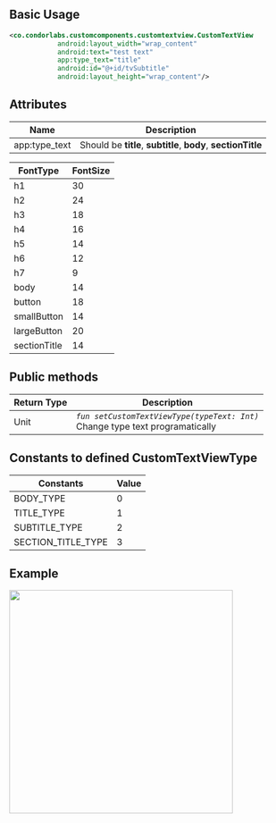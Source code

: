 
## Basic Usage

```xml
<co.condorlabs.customcomponents.customtextview.CustomTextView
            android:layout_width="wrap_content"
            android:text="test text"
            app:type_text="title"
            android:id="@+id/tvSubtitle"
            android:layout_height="wrap_content"/>
```

## Attributes

| Name | Description |
| - | - |
| app:type_text | Should be **title**, **subtitle**, **body**, **sectionTitle** |

| FontType | FontSize |
| - | - |
| h1 | 30 |
| h2 | 24 |
| h3 | 18 |
| h4 | 16 |
| h5 | 14 |
| h6 | 12 |
| h7 | 9 |
| body | 14 |
| button | 18 |
| smallButton | 14 |
| largeButton | 20 |
| sectionTitle | 14 |

## Public methods
| Return Type | Description |
| -| - |
|  Unit | *`fun setCustomTextViewType(typeText: Int)`* <br> Change type text programatically|

## Constants to defined CustomTextViewType
| Constants | Value |
| -| - |
|  BODY_TYPE | 0 |
|  TITLE_TYPE | 1 |
|  SUBTITLE_TYPE | 2 |
|  SECTION_TITLE_TYPE | 3 |



## Example
<img src="/Images/custom_textview..png" width="400" heigth="400">
